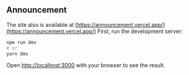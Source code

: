 
## Announcement
The site also is available at [https://announcement.vercel.app/](https://announcement.vercel.app/)
First, run the development server:

```bash
npm run dev
# or
yarn dev
```

Open [http://localhost:3000](http://localhost:3000) with your browser to see the result.

